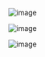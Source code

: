 ![image](https://user-images.githubusercontent.com/60442877/236704440-988659f8-7594-434f-b824-63207ac024b6.png)

![image](https://user-images.githubusercontent.com/60442877/236705447-82f1c2fc-ba0e-4a32-9390-ab1aa48ae258.png)

![image](https://user-images.githubusercontent.com/60442877/236705456-4bac36bf-42a7-4313-871c-f9dd79dfde11.png)

